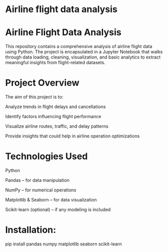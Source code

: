 # Airline flight data analysis

#  Airline Flight Data Analysis
This repository contains a comprehensive analysis of airline flight data using Python. The project is encapsulated in a Jupyter Notebook that walks through data loading, cleaning, visualization, and basic analytics to extract meaningful insights from flight-related datasets.

#   Project Overview
The aim of this project is to:

Analyze trends in flight delays and cancellations

Identify factors influencing flight performance

Visualize airline routes, traffic, and delay patterns

Provide insights that could help in airline operation optimizations

#  Technologies Used
Python

Pandas – for data manipulation

NumPy – for numerical operations

Matplotlib & Seaborn – for data visualization

Scikit-learn (optional) – if any modeling is included

#  Installation:

pip install pandas numpy matplotlib seaborn scikit-learn
